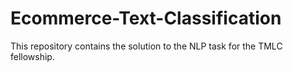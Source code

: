 # Ecommerce-Text-Classification
This repository contains the solution to the NLP task for the TMLC fellowship.
